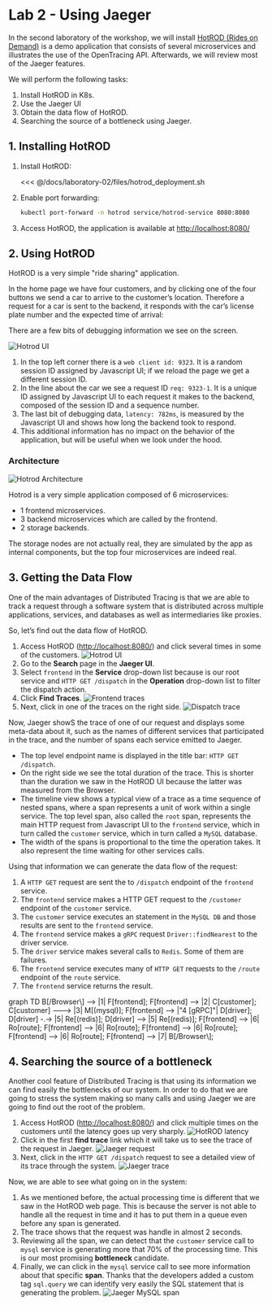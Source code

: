 # Lab 2 - Using Jaeger

In the second laboratory of the workshop, we will install [HotROD (Rides on Demand)](https://github.com/jaegertracing/jaeger/tree/master/examples/hotrod) is a demo application that consists of several microservices and illustrates the use of the OpenTracing API. Afterwards, we will review most of the Jaeger features.

We will perform the following tasks:

1. Install HotROD in K8s.
2. Use the Jaeger UI
3. Obtain the data flow of HotROD.
4. Searching the source of a bottleneck using Jaeger.

## 1. Installing HotROD

1. Install HotROD:

    <<< @/docs/laboratory-02/files/hotrod_deployment.sh

2. Enable port forwarding:

    ```sh
    kubectl port-forward -n hotrod service/hotrod-service 8080:8080
    ```

3. Access HotROD, the application is available at [http://localhost:8080/](http://localhost:8080/)

## 2. Using HotROD

HotROD is a very simple "ride sharing" application.

In the home page we have four customers, and by clicking one of the four buttons we send a car to arrive to the customer’s location. Therefore a request for a car is sent to the backend, it responds with the car’s license plate number and the expected time of arrival:

There are a few bits of debugging information we see on the screen.

![Hotrod UI](./img/hotrod-ui.png)

1. In the top left corner there is a ```web client id: 9323```. It is a random session ID assigned by Javascript UI; if we reload the page we get a different session ID.
2. In the line about the car we see a request ID ```req: 9323-1```. It is a unique ID assigned by Javascript UI to each request it makes to the backend, composed of the session ID and a sequence number.
3. The last bit of debugging data, ```latency: 782ms```, is measured by the Javascript UI and shows how long the backend took to respond.
4. This additional information has no impact on the behavior of the application, but will be useful when we look under the hood.

### Architecture

![Hotrod Architecture](./img/hotrod-architecture.png)

Hotrod is a very simple application composed of 6 microservices:

- 1 frontend microservices.
- 3 backend microservices which are called by the frontend.
- 2 storage backends.

The storage nodes are not actually real, they are simulated by the app as internal components, but the top four microservices are indeed real.

## 3. Getting the Data Flow

One of the main advantages of Distributed Tracing is that we are able to track a request through a software system that is distributed across multiple applications, services, and databases as well as intermediaries like proxies.

So, let’s find out the data flow of HotROD.

1. Access HotROD \([http://localhost:8080/](http://localhost:8080/)\) and click several times in some of the customers.
    ![Hotrod UI](./img/hotrod-ui.png)
2. Go to the **Search** page in the **Jaeger UI**.
3. Select ```frontend``` in the **Service** drop-down list because is our root service and ```HTTP GET /dispatch``` in the **Operation** drop-down list to filter the dispatch action.
4. Click **Find Traces**.
    ![Frontend traces](./img/frontend-traces.png)
5. Next, click in one of the traces on the right side.
    ![Dispatch trace](./img/dispatch-trace.png)

Now, Jaeger showS the trace of one of our request and displays some meta-data about it, such as the names of different services that participated in the trace, and the number of spans each service emitted to Jaeger.

- The top level endpoint name is displayed in the title bar: ```HTTP GET /dispatch```.
- On the right side we see the total duration of the trace. This is shorter than the duration we saw in the HotROD UI because the latter was measured from the Browser.
- The timeline view shows a typical view of a trace as a time sequence of nested spans, where a span represents a unit of work within a single service. The top level span, also called the ```root``` span, represents the main HTTP request from Javascript UI to the ```frontend``` service, which in turn called the ```customer``` service, which in turn called a ```MySQL``` database.
- The width of the spans is proportional to the time the operation takes. It also represent the time waiting for other services calls.

Using that information we can generate the data flow of the request:

1. A ```HTTP GET``` request are sent the to ```/dispatch``` endpoint  of the ```frontend``` service.
2. The ```frontend``` service makes a HTTP GET request to the ```/customer``` endpoint of the ```customer``` service.
3. The ```customer``` service executes an statement in the ```MySQL DB``` and those results are sent to the ```frontend``` service.
4. The ```frontend``` service makes a ```gRPC``` request ```Driver::findNearest``` to the driver service.
5. The ```driver``` service makes several calls to ```Redis```. Some of them are failures.
6. The ```frontend``` service executes many of ```HTTP GET``` requests to the ```/route``` endpoint of the ```route``` service.
7. The ```frontend``` service returns the result.

<mermaid>
graph TD
    B[/Browser\] --> |1| F[frontend];
    F[frontend] --> |2| C[customer];
    C[customer] ---> |3| M[(mysql)];
    F[frontend] --> |"4 [gRPC]"| D[driver];
    D[driver] -.-> |5| Re[(redis)];
    D[driver] --> |5| Re[(redis)];
    F[frontend] --> |6| Ro[route];
    F[frontend] --> |6| Ro[route];
    F[frontend] --> |6| Ro[route];
    F[frontend] --> |6| Ro[route];
    F[frontend] --> |7| B[/Browser\];
</mermaid>

## 4. Searching the source of a bottleneck

Another cool feature of Distributed Tracing is that using its information we can find easily the bottlenecks of our system. In order to do that we are going to stress the system making so many calls and using Jaeger we are going to find out the root of the problem.

1. Access HotROD \([http://localhost:8080/](http://localhost:8080/)\) and click multiple times on the customers until the latency goes up very sharply.
    ![HotROD latency](./img/hotrod_latency.png)
2. Click in the first **find trace** link which it will take us to see the trace of the request in Jaeger.
    ![Jaeger request](./img/jaeger_request.png)
3. Next, click in the ```HTTP GET /dispatch``` request to see a detailed view of its trace through the system.
    ![Jaeger trace](./img/jaeger_trace.png)

Now, we are able to see what going on in the system:

1. As we mentioned before, the actual processing time is different that we saw in the HotROD web page. This is because the server is not able to handle all the request in time and it has to put them in a queue even before any span is generated.
2. The trace shows that the request was handle in almost 2 seconds.
3. Reviewing all the span, we can detect that the ```customer``` service call to ```mysql``` service is generating more that 70% of the processing time. This is our most promising **bottleneck** candidate.
4. Finally, we can click in the ```mysql``` service call to see more information about that specific **span**. Thanks that the developers added a custom tag ```sql.query``` we can identify very easily the SQL statement that is generating the problem.
  ![Jaeger MySQL span](./img/jaeger_mysql_span.png)

